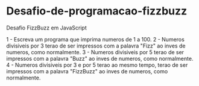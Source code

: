 # Desafio-de-programacao-fizzbuzz
Desafio FizzBuzz em JavaScript

1 - Escreva um programa que imprima numeros de 1 a 100.
2 - Numeros divisiveis por 3 terao de ser impressos com a palavra "Fizz" ao inves de numeros, como normalmente.
3 - Numeros divisiveis por 5 terao de ser impressos com a palavra "Buzz" ao inves de numeros, como normalmente.
4 - Numeros divisiveis por 3 e por 5 terao ao mesmo tempo, terao de ser impressos com a palavra "FizzBuzz" ao inves de numeros, como normalmente.
